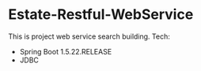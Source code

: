 # Estate-Restful-WebService
This is project web service search building.
Tech:
- Spring Boot 1.5.22.RELEASE
- JDBC
